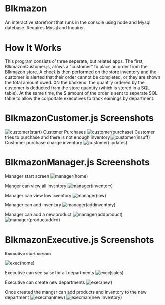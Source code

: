 # Blkmazon

An interactive storefront that runs in the console using node and Mysql datebase. Requires Mysql and Inquirer.

# How It Works

This program consists of three seperate, but related apps. The first, BlkmazonCustomer.js, allows a "customer" to place an order from the Blkmazon store. A check is then performed on the store inventory and the customer is alerted that their order cannot be completed, or they are shown the total amount owed. ON the backend, the quantity ordered by the customer is deducted from the store quantity (which is stored in a SQL table). At the same time, the $ amount of the order is sent to seperate SQL table to allow the corportate executives to track earnings by department.

# BlkmazonCustomer.js Screenshots
![customer(start)](https://user-images.githubusercontent.com/47481328/62337709-ca681b00-b4a3-11e9-9992-8e56e06e540b.jpg)
 Customer Purchases
 ![customer(purchase)](https://user-images.githubusercontent.com/47481328/62337770-00a59a80-b4a4-11e9-9e3d-4b57ea6e27cc.jpg)
Customer tries to purchase and there is not enough inventory
![customer(insuff)](https://user-images.githubusercontent.com/47481328/62337858-51b58e80-b4a4-11e9-98e2-57dcfcd311e9.jpg)
Customer purchase change inventory
![customer(updates)](https://user-images.githubusercontent.com/47481328/62337924-8cb7c200-b4a4-11e9-8275-14672fd2f7f3.jpg)

# BlkmazonManager.js Screenshots
Manager start screen
![manager(home)](https://user-images.githubusercontent.com/47481328/62338060-17002600-b4a5-11e9-9601-cae568df4abd.jpg)

Manger can view all inventory
![manager(inventory)](https://user-images.githubusercontent.com/47481328/62338092-2ed7aa00-b4a5-11e9-8391-aa5c8b9fbde0.jpg)

Manager can view low inventory
![manager(low)](https://user-images.githubusercontent.com/47481328/62338116-4b73e200-b4a5-11e9-9b47-3364407579df.jpg)

Manager can add inventory
![manager(addinventory)](https://user-images.githubusercontent.com/47481328/62338166-79f1bd00-b4a5-11e9-8a3e-2df34d92eca6.jpg)

Manager can add a new product
![manager(addproduct)](https://user-images.githubusercontent.com/47481328/62338232-c3daa300-b4a5-11e9-8d29-f6e4dae66b5d.jpg)
![manager(productadded)](https://user-images.githubusercontent.com/47481328/62338259-dd7bea80-b4a5-11e9-930c-ddd5e847e830.jpg)

# BlkmazonExecutive.js Screenshots

Executive start screen

![exec(home)](https://user-images.githubusercontent.com/47481328/62338376-50856100-b4a6-11e9-8609-bab74c1f9631.jpg)

Executive can see salse for all departments
![exec(sales)](https://user-images.githubusercontent.com/47481328/62338403-6abf3f00-b4a6-11e9-9e3e-e269d50cef95.jpg)

Executive can create new departments
![exec(new)](https://user-images.githubusercontent.com/47481328/62338433-8d515800-b4a6-11e9-9150-b9edc1027316.jpg)

Once created the manger can add products and inventory to the new department
![execman(new)](https://user-images.githubusercontent.com/47481328/62338491-c12c7d80-b4a6-11e9-9ccd-94977883da2f.jpg)
![execman(new inventory)](https://user-images.githubusercontent.com/47481328/62338511-d6091100-b4a6-11e9-883b-3ed75f9c1b43.jpg)
